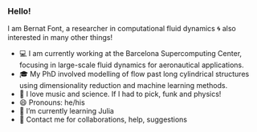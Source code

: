 ### Hello!  

I am Bernat Font, a researcher in computational fluid dynamics 🌀 also interested in many other things!

- 💻 I am currently working at the Barcelona Supercomputing Center, focusing in large-scale fluid dynamics for aeronautical applications.
- 🎓 My PhD involved modelling of flow past long cylindrical structures using dimensionality reduction and machine learning methods.
- 🎵 I love music and science. If I had to pick, funk and physics!
- 😄 Pronouns: he/his
- 🌱 I’m currently learning Julia
- 💬 Contact me for collaborations, help, suggestions
